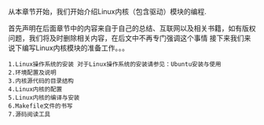 从本章节开始，我们开始介绍Linux内核（包含驱动）模块的编程.

首先声明在后面章节中的内容来自于自己的总结、互联网以及相关书籍，如有版权问题，我们将及时删除相关内容，在后文中不再专门强调这个事情
接下来我们来说下编写Linux内核模块的准备工作。。。

```
1.Linux操作系统的安装 对于Linux操作系统的安装请参见：Ubuntu安装与使用
2.环境配置及说明
3.内核源代码的目录结构
4.Linux内核的配置
5.Linux内核的编译与安装
6.Makefile文件的书写
7.源码阅读工具
```